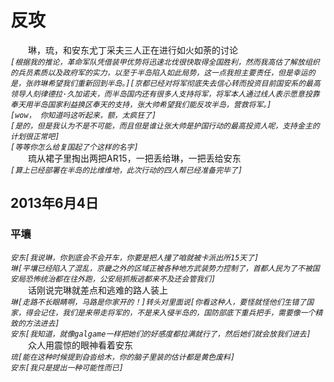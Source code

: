 # 反攻
&emsp;&emsp;琳，琉，和安东尤丁采夫三人正在进行如火如荼的讨论  
*```[根据我的推论，革命军队凭借装甲优势将迅速北伐很快取得全国胜利，然而我高估了解放组织的兵员素质以及政府军的实力，以至于半岛陷入如此局势，这一点我担主要责任，但是幸运的是，张祚琳希望我们重新回到半岛。][京都已经对将军彻底失去信心转而投资目前国安系的最高领导人刻律德拉·久加诺夫，而半岛国内还有很多人支持将军，将军本人通过线人表示愿意投靠奉天用半岛国家利益换区奉天的支持，张大帅希望我们能反攻半岛，营救将军。]```*  
*```[wow， 你知道吗这听起来，额，太疯狂了]```*  
*```[是的，但是我认为不是不可能，而且但是谁让张大帅是护国行动的最高投资人呢，支持金主的计划很正常吧]```*  
*```[等等你怎么给复国起了个这样的名字]```*  
&emsp;&emsp;琉从裙子里掏出两把AR15，一把丢给琳，一把丢给安东  
*```[算上已经部署在半岛的比维维地，此次行动的四人帮已经准备完毕了]```*  
## 2013年6月4日
### 平壤
*```安东[我说琳，你到底会不会开车，你要是把人撞了咱就被卡派出所15天了]```*  
*```琳[平壤已经陷入了混乱，京畿之外的区域正被各种地方武装势力控制了，首都人民为了不被国安局恐怖统治都在往外跑，公安局抓叛逃都来不及还会管我们]```*  
&emsp;&emsp;话刚说完琳就差点和逃难的路人装上  
*```琳[走路不长眼睛啊，马路是你家开的！]转头对里面说[你看这种人，要怪就怪他们生错了国家，得会记住，我们是来带走将军的，不是来入侵半岛的，国防部底下重兵把手，需要像一个精致的方法进去]```*  
*```安东[我知道，就像galgame一样把她们的好感度都拉满就行了，然后她们就会放我们进去]```*  
&emsp;&emsp;众人用震惊的眼神看着安东  
*```琉[能在这种时候提到旮沓给木，你的脑子里装的估计都是黄色废料]```*  
*```安东[我只是提出一种可能性而已]```*